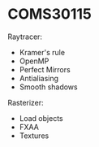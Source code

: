 # COMS30115

Raytracer:

- Kramer's rule
- OpenMP
- Perfect Mirrors
- Antialiasing
- Smooth shadows

Rasterizer:

- Load objects
- FXAA
- Textures
